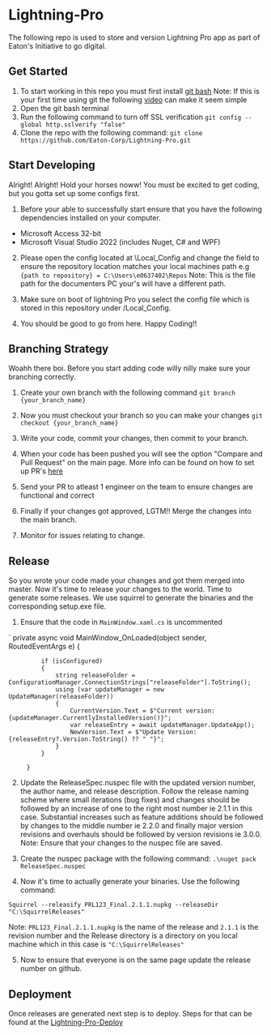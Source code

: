 # Lightning-Pro

The following repo is used to store and version Lightning Pro app as part of Eaton's Initiative to go digital.

## Get Started 

1. To start working in this repo you must first install [git bash](https://git-scm.com/download/win) Note: If this is your first time using git the following [video](https://www.youtube.com/watch?v=USjZcfj8yxE) can make it seem simple
2. Open the git bash terminal 
3. Run the following command to turn off SSL verification `git config --global http.sslverify "false"` 
4. Clone the repo with the following command: `git clone https://github.com/Eaton-Corp/Lightning-Pro.git`

## Start Developing

Alright! Alright! Hold your horses noww! You must be excited to get coding, but you gotta set up some configs first.

1. Before your able to successfully start ensure that you have the following dependencies installed on your computer.
- Microsoft Access 32-bit
- Microsoft Visual Studio 2022 (includes Nuget, C# and WPF)

2. Please open the config located at \Local_Config and change the field to ensure the repository location matches your local machines path e.g `{path to repository} = C:\Users\e0637402\Repos` Note: This is the file path for the documenters PC your's will have a different path. 

3. Make sure on boot of lightning Pro you select the config file which is stored in this repository under /Local_Config.

4. You should be good to go from here. Happy Coding!!

## Branching Strategy

Woahh there boi. Before you start adding code willy nilly make sure your branching correctly. 

1. Create your own branch with the following command `git branch {your_branch_name}`

2. Now you must checkout your branch so you can make your changes `git checkout {your_branch_name}`

3. Write your code, commit your changes, then commit to your branch.

4. When your code has been pushed you will see the option "Compare and Pull Request" on the main page. More info can be found on how to set up PR's [here](https://www.freecodecamp.org/news/how-to-make-your-first-pull-request-on-github-3/#:~:text=Create%20pull%20request,Congratulations!)

5. Send your PR to atleast 1 engineer on the team to ensure changes are functional and correct

6. Finally if your changes got approved, LGTM!! Merge the changes into the main branch. 

7. Monitor for issues relating to change.
 
## Release 

So you wrote your code made your changes and got them merged into master. Now it's time to release your changes to the world. Time to generate some releases. We use squirrel to generate the binaries and the corresponding setup.exe file. 

1. Ensure that the code in `MainWindow.xaml.cs` is uncommented

`
   private async void MainWindow_OnLoaded(object sender, RoutedEventArgs e)
         {

             if (isConfigured)
             {
                 string releaseFolder = ConfigurationManager.ConnectionStrings["releaseFolder"].ToString();
                 using (var updateManager = new UpdateManager(releaseFolder))
                 {
                     CurrentVersion.Text = $"Current version: {updateManager.CurrentlyInstalledVersion()}";
                     var releaseEntry = await updateManager.UpdateApp();
                     NewVersion.Text = $"Update Version: {releaseEntry?.Version.ToString() ?? " "}";
                 }
             }

         }

2. Update the ReleaseSpec.nuspec file with the updated version number, the author name, and release description. Follow the release naming scheme where small iterations (bug fixes) and changes should be followed by an increase of one to the right most number ie 2.1.1 in this case. Substantial increases such as feature additions should be followed by changes to the middle number ie 2.2.0 and finally major version revisions and overhauls should be followed by version revisions ie 3.0.0. Note: Ensure that your changes to the nuspec file are saved. 

3. Create the nuspec package with the following command: `.\nuget pack ReleaseSpec.nuspec`

4. Now it's time to actually generate your binaries. Use the following command:

`Squirrel --releasify PRL123_Final.2.1.1.nupkg --releaseDir "C:\SquirrelReleases"`

Note: `PRL123_Final.2.1.1.nupkg` is the name of the release and `2.1.1` is the revision number and the Release directory is a directory on you local machine which in this case is `"C:\SquirrelReleases"`

5. Now to ensure that everyone is on the same page update the release number on github.

## Deployment

Once releases are generated next step is to deploy. Steps for that can be found at the [Lightning-Pro-Deploy](https://github.com/Eaton-Corp/Lightning-Pro-Deploy)



